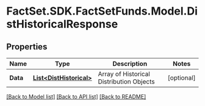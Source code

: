 # FactSet.SDK.FactSetFunds.Model.DistHistoricalResponse

## Properties

Name | Type | Description | Notes
------------ | ------------- | ------------- | -------------
**Data** | [**List&lt;DistHistorical&gt;**](DistHistorical.md) | Array of Historical Distribution Objects | [optional] 

[[Back to Model list]](../README.md#documentation-for-models) [[Back to API list]](../README.md#documentation-for-api-endpoints) [[Back to README]](../README.md)

